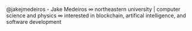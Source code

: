 @jakejmedeiros - Jake Medeiros 
∞ northeastern university | computer science and physics 
∞ interested in blockchain, artifical intelligence, and software development

<!---
jakejmedeiros/jakejmedeiros is a ✨ special ✨ repository because its `README.md` (this file) appears on your GitHub profile.
You can click the Preview link to take a look at your changes.
--->
